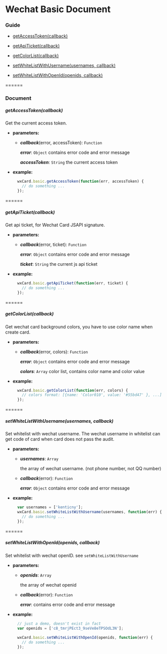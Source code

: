 Wechat Basic Document
======================

### Guide

- [getAccessToken(callback)](#getaccesstokencallback)

- [getApiTicket(callback)](#getapiticketcallback)

- [getColorList(callback)](#getcolorlistcallback)

- [setWhiteListWithUsername(usernames, callback)](#setwhitelistwithusernameusernames-callback)

- [setWhiteListWithOpenId(openids, callback)](#setwhitelistwithopenidopenids-callback)

======

### Document

##### getAccessToken(callback)

Get the current access token.

- **parameters:**

    - ***callback***(error, accessToken): `Function`

        ***error***: `Object` contains error code and error message

        ***accessToken***: `String` the current access token

- **example:**

    ```javascript
      wxCard.basic.getAccessToken(function(err, accessToken) {
        // do something ...
      });
    ```

======

##### getApiTicket(callback)

Get api ticket, for Wechat Card JSAPI signature.

- **parameters:**

    - ***callback***(error, ticket): `Function`

        ***error***: `Object` contains error code and error message

        ***ticket***: `String` the current js api ticket

- **example:**

    ```javascript
      wxCard.basic.getApiTicket(function(err, ticket) {
        // do something ...
      });
    ```

======


##### getColorList(callback)

Get wechat card background colors, you have to use color name when create card.

- **parameters:**

    - ***callback***(error, colors): `Function`

        ***error***: `Object` contains error code and error message

        ***colors***: `Array` color list, contains color name and color value

- **example:**

    ```javascript
      wxCard.basic.getColorList(function(err, colors) {
        // colors format: [{name: 'Color010', value: '#55bd47' }, ...]
      });
    ```

======


##### setWhiteListWithUsername(usernames, callback)

Set whitelist with wechat username. The wechat username in whitelist can get code of card when card does not pass the audit.

- **parameters:**

    - ***usernames***: `Array`

        the array of wechat username. (not phone number, not QQ number)

    - ***callback***(error): `Function`

        ***error***: `Object` contains error code and error message

- **example:**

    ```javascript
      var usernames = ['kenticny'];
      wxCard.basic.setWhiteListWithUsername(usernames, function(err) {
        // do something ...
      });
    ```

======


##### setWhiteListWithOpenId(openids, callback)

Set whitelist with wechat openID. see `setWhiteListWithUsername`

- **parameters:**

    - ***openids***: `Array`

        the array of wechat openid

    - ***callback***(error): `Function`

        ***error***: contains error code and error message

- **example:**

    ```javascript
      // just a demo, doesn't exist in fact
      var openids = ['c8_tmrjPEct3_9seVe8eTPSOdL3N']; 
      
      wxCard.basic.setWhiteListWithOpenId(openids, function(err) {
        // do something ...
      });
    ```